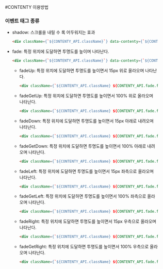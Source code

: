 #CONTENTY 이용방법

### 이벤트 태그 종류

- shadow: 스크롤을 내릴 수 록 어두워지는 효과
  ```html
  <div className={`${CONTENTY_API.className}`} data-contenty={`${CONTENTY_API.shadow.attributeName}`}>
  ```

- fade: 특정 위치에 도달하면 투명도를 높이며 나타난다.
  ```html
  <div className={`${CONTENTY_API.className}`} data-contenty={`${CONTENTY_API.fade.attributeName}`}>
  ```
    - fadeUp: 특정 위치에 도달하면 투명도를 높이면서 15px 위로 올라오며 나타난다.
      ```html
      <div className={`${CONTENTY_API.className} ${CONTENTY_API.fade.fadeUpClassName}`} data-contenty={`${CONTENTY_API.fade.attributeName}`}>
      ```
    - fadeGetUp: 특정 위치에 도달하면 투명도를 높이면서 100% 위로 올라오며 나타난다.
      ```html
      <div className={`${CONTENTY_API.className} ${CONTENTY_API.fade.fadeGetUpClassName}`} data-contenty={`${CONTENTY_API.fade.attributeName}`}>
      ```
    - fadeDown: 특정 위치에 도달하면 투명도를 높이면서 15px 아래로 내려오며 나타난다.
      ```html
      <div className={`${CONTENTY_API.className} ${CONTENTY_API.fade.fadeDownClassName}`} data-contenty={`${CONTENTY_API.fade.attributeName}`}>
      ```
    - fadeGetDown: 특정 위치에 도달하면 투명도를 높이면서 100% 아래로 내려오며 나타난다.
      ```html
      <div className={`${CONTENTY_API.className} ${CONTENTY_API.fade.fadeGetDownClassName}`} data-contenty={`${CONTENTY_API.fade.attributeName}`}>
      ```
    - fadeLeft: 특정 위치에 도달하면 투명도를 높이면서 15px 좌측으로 올라오며 나타난다.
      ```html
      <div className={`${CONTENTY_API.className} ${CONTENTY_API.fade.fadeLeftClassName}`} data-contenty={`${CONTENTY_API.fade.attributeName}`}>
      ```
    - fadeGetLeft: 특정 위치에 도달하면 투명도를 높이면서 100% 좌측으로 올라오며 나타난다.
      ```html
      <div className={`${CONTENTY_API.className} ${CONTENTY_API.fade.fadeGetLeftClassName}`} data-contenty={`${CONTENTY_API.fade.attributeName}`}>
      ```
    - fadeRight: 특정 위치에 도달하면 투명도를 높이면서 15px 우측으로 올라오며 나타난다.
      ```html
      <div className={`${CONTENTY_API.className} ${CONTENTY_API.fade.fadeRightClassName}`} data-contenty={`${CONTENTY_API.fade.attributeName}`}>
      ```
    - fadeGetRight: 특정 위치에 도달하면 투명도를 높이면서 100% 우측으로 올라오며 나타난다.
      ```html
      <div className={`${CONTENTY_API.className} ${CONTENTY_API.fade.fadeGetRightClassName}`} data-contenty={`${CONTENTY_API.fade.attributeName}`}>
      ```